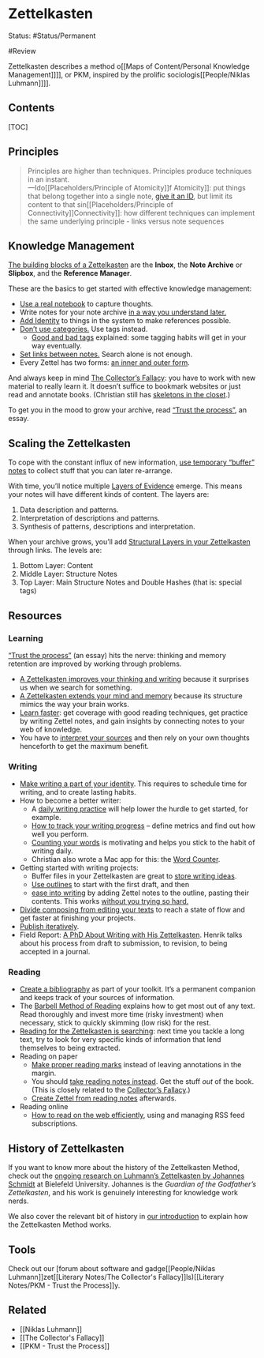 # Zettelkasten

Status: #Status/Permanent 

#Review

Zettelkasten describes a method o[[Maps of Content/Personal Knowledge Management]]]], or PKM, inspired by the prolific sociologis[[People/Niklas Luhmann]]]].

## Contents

[TOC]

## Principles

> Principles are higher than techniques. Principles produce techniques in an instant.  
—Ido[[Placeholders/Principle of Atomicity]]f Atomicity]]: put things that belong together into a single note, [give it an ID](https://zettelkasten.de/posts/add-identity/), but limit its content to that sin[[Placeholders/Principle of Connectivity]]Connectivity]]: how different techniques can implement the same underlying principle - links versus note sequences

## Knowledge Management

[The building blocks of a Zettelkasten](https://zettelkasten.de/posts/zettelkasten-building-blocks/) are the **Inbox**, the **Note Archive** or **Slipbox**, and the **Reference Manager**.

These are the basics to get started with effective knowledge management:

-   [Use a real notebook](https://zettelkasten.de/posts/use-real-notebook/) to capture thoughts.
-   Write notes for your note archive [in a way you understand later.](https://zettelkasten.de/posts/how-to-write-notes-you-can-understand/)
-   [Add Identity](https://zettelkasten.de/posts/add-identity/) to things in the system to make references possible.
-   [Don’t use categories.](https://zettelkasten.de/posts/no-categories/) Use tags instead.
    -   [Good and bad tags](https://zettelkasten.de/posts/object-tags-vs-topic-tags/) explained: some tagging habits will get in your way eventually.
-   [Set links between notes.](https://zettelkasten.de/posts/search-alone-is-not-enough) Search alone is not enough.
-   Every Zettel has two forms: [an inner and outer form](https://zettelkasten.de/posts/zettel-nature-two-forms/).

And always keep in mind [The Collector’s Fallacy](https://zettelkasten.de/posts/collectors-fallacy/): you have to work with new material to really learn it. It doesn’t suffice to bookmark websites or just read and annotate books. (Christian still has [skeletons in the closet](https://zettelkasten.de/posts/collectors-fallacy-confession/).)

To get you in the mood to grow your archive, read [“Trust the process”](https://zettelkasten.de/posts/trust-the-process-nickmilo22/), an essay.

## Scaling the Zettelkasten

To cope with the constant influx of new information, [use temporary “buffer” notes](https://zettelkasten.de/posts/buffer-notes/) to collect stuff that you can later re-arrange.

With time, you’ll notice multiple [Layers of Evidence](https://zettelkasten.de/posts/layers-of-evidence/) emerge. This means your notes will have different kinds of content. The layers are:

1.  Data description and patterns.
2.  Interpretation of descriptions and patterns.
3.  Synthesis of patterns, descriptions and interpretation.

When your archive grows, you’ll add [Structural Layers in your Zettelkasten](https://zettelkasten.de/posts/three-layers-structure-zettelkasten/) through links. The levels are:

1.  Bottom Layer: Content
2.  Middle Layer: Structure Notes
3.  Top Layer: Main Structure Notes and Double Hashes (that is: special tags)

## Resources

### Learning

[“Trust the process”](https://zettelkasten.de/posts/trust-the-process-nickmilo22/) (an essay) hits the nerve: thinking and memory retention are improved by working through problems.

-   [A Zettelkasten improves your thinking and writing](https://zettelkasten.de/posts/zettelkasten-improves-thinking-writing/) because it surprises us when we search for something.
-   [A Zettelkasten extends your mind and memory](https://zettelkasten.de/posts/extend-your-mind-and-memory-with-a-zettelkasten/) because its structure mimics the way your brain works.
-   [Learn faster](https://zettelkasten.de/posts/learn-faster-by-writing-zettel-notes/): get coverage with good reading techniques, get practice by writing Zettel notes, and gain insights by connecting notes to your web of knowledge.
-   You have to [interpret your sources](https://zettelkasten.de/posts/dont-rely-on-source-have-faith-in-yourself/) and then rely on your own thoughts henceforth to get the maximum benefit.

### Writing

-   [Make writing a part of your identity](https://zettelkasten.de/posts/identity-schedule-serious-writing/). This requires to schedule time for writing, and to create lasting habits.
-   How to become a better writer:
    -   A [daily writing practice](https://christiantietze.de/posts/2013/12/useful-daily-writing-practice/) will help lower the hurdle to get started, for example.
    -   [How to track your writing progress](https://zettelkasten.de/posts/how-to-track-writing-progress/) – define metrics and find out how well you perform.
    -   [Counting your words](https://zettelkasten.de/posts/count-your-words/) is motivating and helps you stick to the habit of writing daily.
    -   Christian also wrote a Mac app for this: the [Word Counter](http://wordcounterapp.com/).
-   Getting started with writing projects:
    -   Buffer files in your Zettelkasten are great to [store writing ideas](https://zettelkasten.de/posts/manage-writing-ideas/).
    -   [Use outlines](https://zettelkasten.de/posts/how-i-use-outlines-to-write-any-text/) to start with the first draft, and then
    -   [ease into writing](https://zettelkasten.de/posts/ease-into-writing/) by adding Zettel notes to the outline, pasting their contents. This works [without you trying so hard.](https://zettelkasten.de/posts/write-book-without-even-trying-so-hard/)
-   [Divide composing from editing your texts](https://zettelkasten.de/posts/writing-composing-revising/) to reach a state of flow and get faster at finishing your projects.
-   [Publish iteratively](https://zettelkasten.de/posts/publish-iteratively/).
-   Field Report: [A PhD About Writing with His Zettelkasten](https://zettelkasten.de/posts/henrik-zettelkasten-paper-submission/). Henrik talks about his process from draft to submission, to revision, to being accepted in a journal.

### Reading

-   [Create a bibliography](https://zettelkasten.de/posts/bibliography-zettelkasten/) as part of your toolkit. It’s a permanent companion and keeps track of your sources of information.
-   The [Barbell Method of Reading](https://zettelkasten.de/posts/barbell-method-reading/) explains how to get most out of any text. Read thoroughly and invest more time (risky investment) when necessary, stick to quickly skimming (low risk) for the rest.
-   [Reading for the Zettelkasten is searching](https://zettelkasten.de/posts/reading-is-searching/): next time you tackle a long text, try to look for very specific kinds of information that lend themselves to being extracted.
-   Reading on paper
    -   [Make proper reading marks](https://zettelkasten.de/posts/making-proper-marks-in-books/) instead of leaving annotations in the margin.
    -   You should [take reading notes instead](https://zettelkasten.de/posts/reading-putting-it-all-together/). Get the stuff _out_ of the book. (This is closely related to the [Collector’s Fallacy](https://zettelkasten.de/posts/collectors-fallacy/).)
    -   [Create Zettel from reading notes](https://zettelkasten.de/posts/create-zettel-from-reading-notes/) afterwards.
-   Reading online
    -   [How to read on the web efficiently](https://zettelkasten.de/posts/reading-web-rss-note-taking/), using and managing RSS feed subscriptions.

## History of Zettelkasten

If you want to know more about the history of the Zettelkasten Method, check out the [ongoing research on Luhmann’s Zettelkasten by Johannes Schmidt](https://niklas-luhmann-archiv.de/projekt/publikationen) at Bielefeld University. Johannes is the _Guardian of the Godfather’s Zettelkasten_, and his work is genuinely interesting for knowledge work nerds.

We also cover the relevant bit of history in [our introduction](https://zettelkasten.de/introduction) to explain how the Zettelkasten Method works.

## Tools

Check out our [forum about software and gadge[[People/Niklas Luhmann]]zet[[Literary Notes/The Collector's Fallacy]]ls)[[Literary Notes/PKM - Trust the Process]]y.


## Related

- [[Niklas Luhmann]]
- [[The Collector's Fallacy]]
- [[PKM - Trust the Process]]